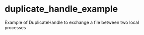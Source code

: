 duplicate_handle_example
========================

Example of DuplicateHandle to exchange a file between two local processes
